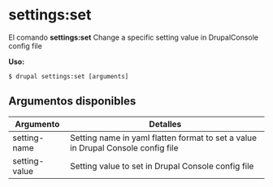 # settings:set
El comando **settings:set** Change a specific setting value in DrupalConsole config file

**Uso:**
```
$ drupal settings:set [arguments] 
```

## Argumentos disponibles
Argumento | Detalles
---------|-------------
setting-name | Setting name in yaml flatten format to set a value in Drupal Console config file
setting-value | Setting value to set in Drupal Console config file
